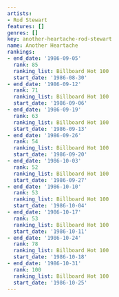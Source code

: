 ```yaml
---
artists:
- Rod Stewart
features: []
genres: []
key: another-heartache-rod-stewart
name: Another Heartache
rankings:
- end_date: '1986-09-05'
  rank: 85
  ranking_list: Billboard Hot 100
  start_date: '1986-08-30'
- end_date: '1986-09-12'
  rank: 71
  ranking_list: Billboard Hot 100
  start_date: '1986-09-06'
- end_date: '1986-09-19'
  rank: 63
  ranking_list: Billboard Hot 100
  start_date: '1986-09-13'
- end_date: '1986-09-26'
  rank: 54
  ranking_list: Billboard Hot 100
  start_date: '1986-09-20'
- end_date: '1986-10-03'
  rank: 52
  ranking_list: Billboard Hot 100
  start_date: '1986-09-27'
- end_date: '1986-10-10'
  rank: 53
  ranking_list: Billboard Hot 100
  start_date: '1986-10-04'
- end_date: '1986-10-17'
  rank: 53
  ranking_list: Billboard Hot 100
  start_date: '1986-10-11'
- end_date: '1986-10-24'
  rank: 78
  ranking_list: Billboard Hot 100
  start_date: '1986-10-18'
- end_date: '1986-10-31'
  rank: 100
  ranking_list: Billboard Hot 100
  start_date: '1986-10-25'
---
```


